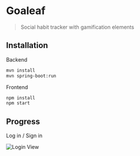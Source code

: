 # Goaleaf
>Social habit tracker with gamification elements
## Installation
Backend
```sh
mvn install
mvn spring-boot:run
```
Frontend
```sh
npm install
npm start
```
## Progress
Log in / Sign in

![Login View](https://i.ibb.co/q7NJwbY/goaleaf-login.png)
